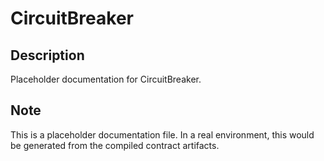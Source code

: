 # CircuitBreaker

## Description

Placeholder documentation for CircuitBreaker.

## Note

This is a placeholder documentation file. In a real environment, this would be generated from the compiled contract artifacts.
